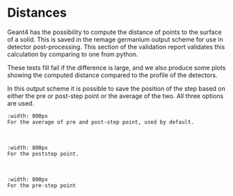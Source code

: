 # Distances

Geant4 has the possibility to compute the distance of points to the surface of a solid. This is saved in the remage germanium
output scheme for use in detector post-processing.
This section of the validation report validates this calculation by comparing to one from python.

These tests fill fail if the difference is large, and we also produce some plots showing the computed distance 
compared to the profile of the detectors.

In this output scheme it is possible to save the position of the step based on either the pre or post-step point
or the average of the two. All three options are used.


```{figure} ./_img/distances/distance-ge-average.output.png
:width: 800px
For the average of pre and post-step point, used by default.
```
&nbsp;

```{figure} ./_img/distances/distance-ge-poststep.output.png
:width: 800px
For the poststep point.
```
&nbsp;

```{figure} ./_img/distances/distance-ge-prestep.output.png
:width: 800px
For the pre-step point
```

